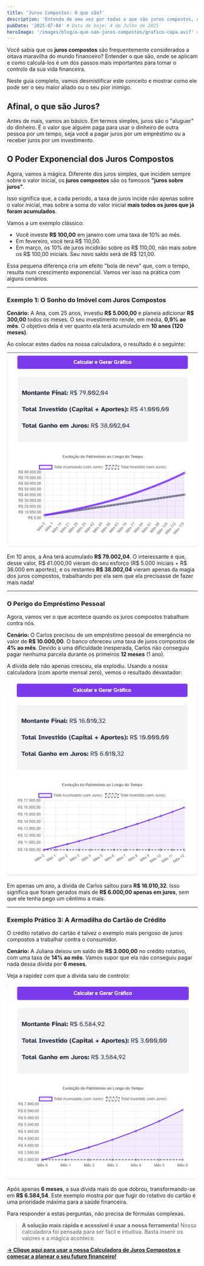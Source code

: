 ```yaml
---
title: 'Juros Compostos: O que são?'
description: 'Entenda de uma vez por todas o que são juros compostos, o famoso "juros sobre juros", e como essa força pode trabalhar a seu favor nos investimentos.'
pubDate: '2025-07-04' # Data de hoje: 4 de Julho de 2025
heroImage: '/images/blog/o-que-sao-juros-compostos/grafico-capa.avif' # Imagem de capa do artigo
---
```


Você sabia que os **juros compostos** são frequentemente considerados a oitava maravilha do mundo financeiro? Entender o que são, onde se aplicam e como calculá-los é um dos passos mais importantes para tomar o controlo da sua vida financeira.

Neste guia completo, vamos desmistificar este conceito e mostrar como ele pode ser o seu maior aliado ou o seu pior inimigo.

## Afinal, o que são Juros?

Antes de mais, vamos ao básico. Em termos simples, juros são o "aluguer" do dinheiro. É o valor que alguém paga para usar o dinheiro de outra pessoa por um tempo, seja você a pagar juros por um empréstimo ou a receber juros por um investimento.

## O Poder Exponencial dos Juros Compostos

Agora, vamos à mágica. Diferente dos juros simples, que incidem sempre sobre o valor inicial, os **juros compostos** são os famosos **"juros sobre juros"**.

Isso significa que, a cada período, a taxa de juros incide não apenas sobre o valor inicial, mas sobre a soma do valor inicial **mais todos os juros que já foram acumulados**.

Vamos a um exemplo clássico:
- Você investe **R$ 100,00** em janeiro com uma taxa de 10% ao mês.
- Em fevereiro, você terá R$ 110,00.
- Em março, os 10% de juros incidirão sobre os R$ 110,00, não mais sobre os R$ 100,00 iniciais. Seu novo saldo será de R$ 121,00.

Essa pequena diferença cria um efeito "bola de neve" que, com o tempo, resulta num crescimento exponencial. Vamos ver isso na prática com alguns cenários.

---

### Exemplo 1: O Sonho do Imóvel com Juros Compostos

**Cenário:** A Ana, com 25 anos, investiu **R$ 5.000,00** e planeia adicionar **R$ 300,00** todos os meses. O seu investimento rende, em média, **0,9% ao mês**. O objetivo dela é ver quanto ela terá acumulado em **10 anos (120 meses)**.

Ao colocar estes dados na nossa calculadora, o resultado é o seguinte:

![Resultado da simulação de investimento de Ana mostrando o montante final de R$ 79.002,04.](/images/blog/o-que-sao-juros-compostos/ana.png)

Em 10 anos, a Ana terá acumulado **R$ 79.002,04**. O interessante é que, desse valor, R$ 41.000,00 vieram do seu esforço (R$ 5.000 iniciais + R$ 36.000 em aportes), e os restantes **R$ 38.002,04** vieram apenas da magia dos juros compostos, trabalhando por ela sem que ela precisasse de fazer mais nada!

---

### O Perigo do Empréstimo Pessoal

Agora, vamos ver o que acontece quando os juros compostos trabalham contra nós.

**Cenário:** O Carlos precisou de um empréstimo pessoal de emergência no valor de **R$ 10.000,00**. O banco ofereceu uma taxa de juros compostos de **4% ao mês**. Devido a uma dificuldade inesperada, Carlos não conseguiu pagar nenhuma parcela durante os primeiros **12 meses** (1 ano).

A dívida dele não apenas cresceu, ela explodiu. Usando a nossa calculadora (com aporte mensal zero), vemos o resultado devastador:

![Resultado da simulação da dívida de Carlos, mostrando o crescimento de R$ 10.000 para R$ 16.010,32 em 12 meses.](/images/blog/o-que-sao-juros-compostos/carlos.png)

Em apenas um ano, a dívida de Carlos saltou para **R$ 16.010,32**. Isso significa que foram gerados mais de **R$ 6.000,00 apenas em juros**, sem que ele tenha pego um cêntimo a mais.

---

### Exemplo Prático 3: A Armadilha do Cartão de Crédito

O crédito rotativo do cartão é talvez o exemplo mais perigoso de juros compostos a trabalhar contra o consumidor.

**Cenário:** A Juliana deixou um saldo de **R$ 3.000,00** no crédito rotativo, com uma taxa de **14% ao mês**. Vamos supor que ela não conseguiu pagar nada dessa dívida por **6 meses**.

Veja a rapidez com que a dívida saiu de controlo:

![Resultado da simulação da dívida do cartão de crédito da Juliana, mostrando o crescimento de R$ 3.000 para R$ 6.584,54 em 6 meses.](/images/blog/o-que-sao-juros-compostos/juliana.png)

Após apenas **6 meses**, a sua dívida mais do que dobrou, transformando-se em **R$ 6.584,54**. Este exemplo mostra por que fugir do rotativo do cartão é uma prioridade máxima para a saúde financeira.

Para responder a estas perguntas, não precisa de fórmulas complexas.

> **A solução mais rápida e acessível é usar a nossa ferramenta!** Nossa calculadora foi pensada para ser fácil e intuitiva. Basta inserir os valores e a mágica acontece.

**[→ Clique aqui para usar a nossa Calculadora de Juros Compostos e começar a planear o seu futuro financeiro!](/ferramentas/juros-compostos/)**